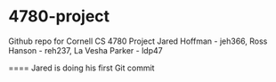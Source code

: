 4780-project
============

Github repo for Cornell CS 4780 Project
Jared Hoffman - jeh366, Ross Hanson - reh237, La Vesha Parker - ldp47

==== Jared is doing his first Git commit